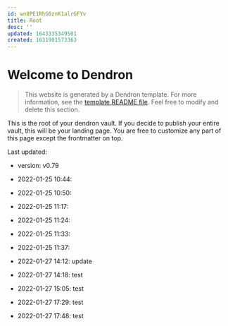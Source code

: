 ```yaml
---
id: wn8PE1RhG0znK1alrGFYv
title: Root
desc: ''
updated: 1643335349501
created: 1631901573363
---
```

# Welcome to Dendron

> This website is generated by a Dendron template. For more information, see the [template README file](https://github.com/dendronhq/template.publish.github-action/). Feel free to modify and delete this section.

This is the root of your dendron vault. If you decide to publish your entire vault, this will be your landing page. You are free to customize any part of this page except the frontmatter on top. 

Last updated: 
- version: v0.79

- 2022-01-25 10:44: 
- 2022-01-25 10:50: 
- 2022-01-25 11:17: 
- 2022-01-25 11:24: 
- 2022-01-25 11:33: 
- 2022-01-25 11:37: 
- 2022-01-27 14:12: update
- 2022-01-27 14:18: test
- 2022-01-27 15:05: test
- 2022-01-27 17:29: test
- 2022-01-27 17:48: test


